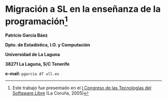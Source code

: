 # Migración a SL en la enseñanza de la programación[^1]

__Patricio García Báez__

__Dpto. de Estadística, I.O. y Computación__

__Universidad de La Laguna__

__38271 La Laguna, S/C Tenerife__

__e-mail:__ ``pgarcia AT ull.es``

[^1]: Este trabajo fue presentado en el [I Congreso de las Tecnologías del Softaware Libre](https://dialnet.unirioja.es/servlet/libro?codigo=476932) (La Coruña, 2005)












